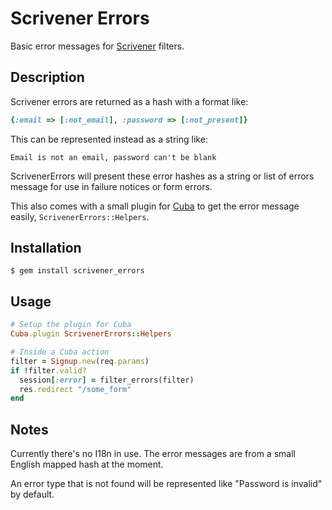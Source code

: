 Scrivener Errors
================

Basic error messages for [Scrivener](https://github.com/soveran/scrivener)
filters.

Description
-----------

Scrivener errors are returned as a hash with a format like:

```ruby
{:email => [:not_email], :password => [:not_present]}
```

This can be represented instead as a string like:

```
Email is not an email, password can't be blank
```

ScrivenerErrors will present these error hashes as a string
or list of errors message for use in failure notices or
form errors.

This also comes with a small plugin for [Cuba](http://cuba.is/)
to get the error message easily, `ScrivenerErrors::Helpers`.

Installation
------------

    $ gem install scrivener_errors

Usage
-----

```ruby
# Setup the plugin for Cuba
Cuba.plugin ScrivenerErrors::Helpers

# Inside a Cuba action
filter = Signup.new(req.params)
if !filter.valid?
  session[:error] = filter_errors(filter)
  res.redirect "/some_form"
end
```

Notes
-----

Currently there's no I18n in use.  The error messages are
from a small English mapped hash at the moment.

An error type that is not found will be represented like
"Password is invalid" by default.

